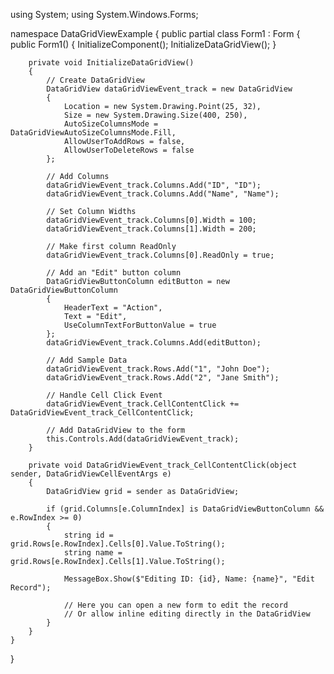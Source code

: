 using System;
using System.Windows.Forms;

namespace DataGridViewExample
{
    public partial class Form1 : Form
    {
        public Form1()
        {
            InitializeComponent();
            InitializeDataGridView();
        }

        private void InitializeDataGridView()
        {
            // Create DataGridView
            DataGridView dataGridViewEvent_track = new DataGridView
            {
                Location = new System.Drawing.Point(25, 32),
                Size = new System.Drawing.Size(400, 250),
                AutoSizeColumnsMode = DataGridViewAutoSizeColumnsMode.Fill,
                AllowUserToAddRows = false,
                AllowUserToDeleteRows = false
            };

            // Add Columns
            dataGridViewEvent_track.Columns.Add("ID", "ID");
            dataGridViewEvent_track.Columns.Add("Name", "Name");

            // Set Column Widths
            dataGridViewEvent_track.Columns[0].Width = 100;
            dataGridViewEvent_track.Columns[1].Width = 200;

            // Make first column ReadOnly
            dataGridViewEvent_track.Columns[0].ReadOnly = true;

            // Add an "Edit" button column
            DataGridViewButtonColumn editButton = new DataGridViewButtonColumn
            {
                HeaderText = "Action",
                Text = "Edit",
                UseColumnTextForButtonValue = true
            };
            dataGridViewEvent_track.Columns.Add(editButton);

            // Add Sample Data
            dataGridViewEvent_track.Rows.Add("1", "John Doe");
            dataGridViewEvent_track.Rows.Add("2", "Jane Smith");

            // Handle Cell Click Event
            dataGridViewEvent_track.CellContentClick += DataGridViewEvent_track_CellContentClick;

            // Add DataGridView to the form
            this.Controls.Add(dataGridViewEvent_track);
        }

        private void DataGridViewEvent_track_CellContentClick(object sender, DataGridViewCellEventArgs e)
        {
            DataGridView grid = sender as DataGridView;

            if (grid.Columns[e.ColumnIndex] is DataGridViewButtonColumn && e.RowIndex >= 0)
            {
                string id = grid.Rows[e.RowIndex].Cells[0].Value.ToString();
                string name = grid.Rows[e.RowIndex].Cells[1].Value.ToString();

                MessageBox.Show($"Editing ID: {id}, Name: {name}", "Edit Record");

                // Here you can open a new form to edit the record
                // Or allow inline editing directly in the DataGridView
            }
        }
    }
}